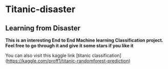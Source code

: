 # Titanic-disaster
## Learning from Disaster

**This is an interesting End to End Machine learning  Classification project. Feel free to go through it and give it some stars if you like it**

You can also visit this  kaggle link [titanic classification] (https://kaggle.com/proff1/titanic-randomforest-prediction)
